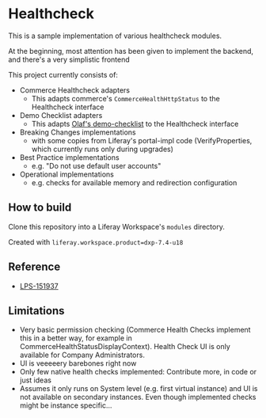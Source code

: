 # Healthcheck

This is a sample implementation of various healthcheck modules.

At the beginning, most attention has been given to implement the backend, and there's a very simplistic frontend

This project currently consists of:

* Commerce Healthcheck adapters
    * This adapts commerce's `CommerceHealthHttpStatus` to the Healthcheck interface 
* Demo Checklist adapters
    * This adapts [Olaf's demo-checklist](https://github.com/olafk/demo-checklist-web) to the Healthcheck interface 
* Breaking Changes implementations
    * with some copies from Liferay's portal-impl code (VerifyProperties, which currently runs only during upgrades)
* Best Practice implementations
    * e.g. "Do not use default user accounts"
* Operational implementations
    * e.g. checks for available memory and redirection configuration
	
## How to build

Clone this repository into a Liferay Workspace's `modules` directory.

Created with `liferay.workspace.product=dxp-7.4-u18`

## Reference

* [LPS-151937](https://issues.liferay.com/browse/LPS-151937)

## Limitations

* Very basic permission checking (Commerce Health Checks implement this in a better way, for example in CommerceHealthStatusDisplayContext). Health Check UI is only available for Company Administrators.
* UI is veeeeery barebones right now 
* Only few native health checks implemented: Contribute more, in code or just ideas
* Assumes it only runs on System level (e.g. first virtual instance) and UI is not available on secondary instances. Even though implemented checks might be instance specific...